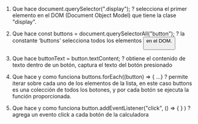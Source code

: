 1.	Que hace document.querySelector(".display"); ? 
selecciona el primer elemento en el DOM (Document Object Model) que tiene la clase "display".

2.	Que hace const buttons = document.querySelectorAll("button"); ? 
la constante ‘buttons’ selecciona todos los elementos <button> en el DOM.

3.	Que hace buttonText = button.textContent; ? 
obtiene el contenido de texto dentro de un botón, captura el texto del botón presionado

4.	Que hace y como funciona buttons.forEach((button) => { ...} ? 
permite iterar sobre cada uno de los elementos de la lista, en este caso buttons es una colección de todos los botones, y por cada botón se ejecuta la función proporcionada.

5.	Que hace y como funciona button.addEventListener("click", () => { } ) ?
agrega un evento click a cada botón de la calculadora
